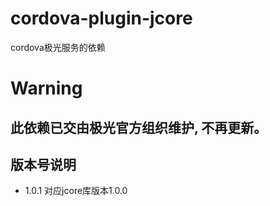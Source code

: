 # cordova-plugin-jcore
cordova极光服务的依赖

# Warning
## 此依赖已交由极光官方组织维护, 不再更新。

## 版本号说明
- 1.0.1
  对应jcore库版本1.0.0
